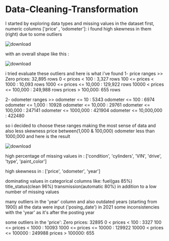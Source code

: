 # Data-Cleaning-Transformation
I started by exploring data types and missing values in the dataset
first, numeric columns ['price' , 'odometer']:
i found high skewness in them (right) due to some outliers


![download](https://github.com/taha1048/Data-Cleaning-Transformation/assets/139405748/4d7f72f0-07dd-454e-a0b0-cb253985422d)

with an overall shape like this :

![download](https://github.com/taha1048/Data-Cleaning-Transformation/assets/139405748/a8293b46-390a-44ed-a426-25bcac1cc770)



i tried evaluate these outliers and here is what i've found
1- price ranges >>
Zero prices:  32,895 rows
0 < prices < 100 :  3,327 rows
100 <= prices < 1000 :  10,093 rows 
1000 <= prices <= 10,000 :  129,922 rows
10000 < prices <= 100,000 :  249,988 rows
prices > 100,000:  655 rows

2- odometer ranges >>
odometer <= 10 :  5343
odometer <= 100 : 6974
odometer <= 1,000 : 10928
odometer <= 10,000 : 29761
odometer <= 100,000 : 247141
odometer <= 1000,000 :  421904
odometer <= 10,000,000 : 422480

so i decided to choose these ranges making the most sense of data and also less skewness
price between(1,000 & 100,000) 
odometer less than 1000,000 
and here is the result 


![download](https://github.com/taha1048/Data-Cleaning-Transformation/assets/139405748/ba84a941-12e4-49c7-a6a4-e8682f74fa85)



high percentage of missing values in :
['condition', 'cylinders', 'VIN', 'drive', 'type', 'paint_color']

high skewness in : 
['price', 'odometer', 'year']

dominating values in categorical columns like:
fuel(gas 85%)
title_status(clean 96%)
transmission(automatic 80%)
in addition to a low number of missing values

many outliers in the 'year' column and also 
outdated years (starting from 1900)
all the data were input ('posing_date') in 2021
some inconsistencies with the 'year' as it's after the posting year

some outliers in the 'price':
Zero prices:  32895 
0 < prices < 100 :  3327 
100 <= prices < 1000 :  10093 
1000 <= prices <= 10000 :  129922 
10000 < prices <= 100000 :  249988 
prices > 100000:  655
